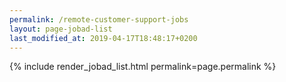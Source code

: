 ```yaml
---
permalink: /remote-customer-support-jobs
layout: page-jobad-list
last_modified_at: 2019-04-17T18:48:17+0200
---
```

{% include render_jobad_list.html permalink=page.permalink %}
